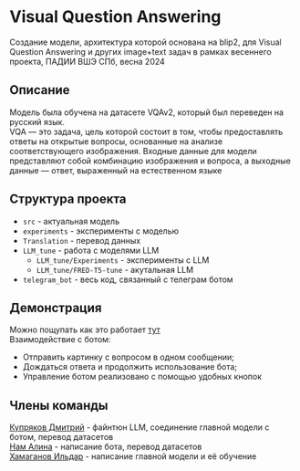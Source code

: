 # Visual Question Answering
Создание модели, архитектура которой основана на blip2, для Visual Question Answering и других image+text задач в рамках весеннего проекта, ПАДИИ ВШЭ СПб, весна 2024
## Описание
Модель была обучена на датасете VQAv2, который был переведен на русский язык.  
VQA — это задача, цель которой состоит в том, чтобы предоставлять ответы на открытые вопросы, основанные на анализе соответствующего изображения.
Входные данные для модели представляют собой комбинацию изображения и вопроса, а выходные данные — ответ, выраженный на естественном языке
## Структура проекта
- <code>src</code> - актуальная модель  
- <code>experiments</code> - эксперименты с моделью  
- <code>Translation</code> - перевод данных  
- <code>LLM_tune</code> - работа с моделями LLM  
    - <code>LLM_tune/Experiments</code> - эксперименты с LLM  
    - <code>LLM_tune/FRED-T5-tune</code> - акутальная LLM  
- <code>telegram_bot</code> - весь код, связанный с телеграм ботом 
## Демонстрация
Можно пощупать как это работает [тут](https://t.me/VQA_project_bot)     
Взаимодействие с ботом:
- Отправить картинку с вопросом в одном сообщении;
- Дождаться ответа и продолжить использование бота;
- Управление ботом реализовано с помощью удобных кнопок  

## Члены команды
[Купряков Дмитрий](https://t.me/qeqochec) - файнтюн LLM, соединение главной модели с ботом, перевод датасетов  
[Нам Алина](https://t.me/Nam_Alina) - написание бота, перевод датасетов  
[Хамаганов Ильдар](https://t.me/Ovllee) - написание главной модели и её обучение

